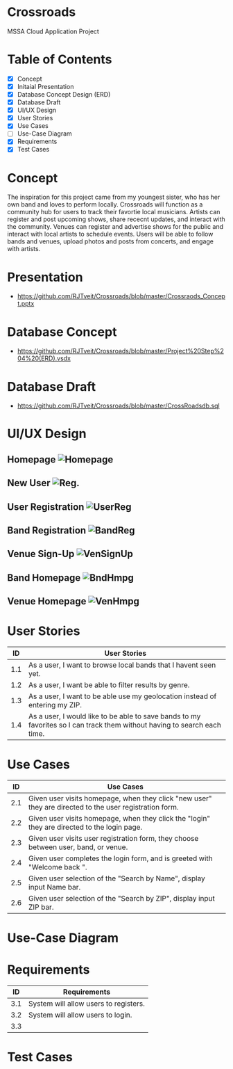 
# Crossroads
 
MSSA Cloud Application Project


# Table of Contents

- [x] Concept
- [x] Initaial Presentation 
- [x] Database Concept Design (ERD) 
- [x] Database Draft 
- [x] UI/UX Design 
- [x] User Stories 
- [x] Use Cases 
- [ ] Use-Case Diagram 
- [x] Requirements 
- [x] Test Cases 

# Concept

The inspiration for this project came from my youngest sister, who has her own band and loves to perform locally. Crossroads will function as a community hub for users to track their favortie local musicians. Artists can register and post upcoming shows, share rececnt updates, and interact with the community. Venues can register and advertise shows for the public and interact with local artists to schedule events. Users will be able to follow bands and venues, upload photos and posts from concerts, and engage with artists.

# Presentation

* https://github.com/RJTveit/Crossroads/blob/master/Crossraods_Concept.pptx

# Database Concept

* https://github.com/RJTveit/Crossroads/blob/master/Project%20Step%204%20(ERD).vsdx

# Database Draft

* https://github.com/RJTveit/Crossroads/blob/master/CrossRoadsdb.sql

# UI/UX Design

## Homepage ![Homepage](https://github.com/RJTveit/Crossroads/blob/master/Homepage.png?raw=true)

## New User ![Reg.](https://github.com/RJTveit/Crossroads/blob/master/Registration.png?raw=true)

## User Registration ![UserReg](https://github.com/RJTveit/Crossroads/blob/master/User_Registration.png?raw=true)

## Band Registration ![BandReg](https://github.com/RJTveit/Crossroads/blob/master/Band_Registration.png?raw=true)

## Venue Sign-Up ![VenSignUp](https://github.com/RJTveit/Crossroads/blob/master/Venue_Registration.png?raw=true)

## Band Homepage ![BndHmpg](https://github.com/RJTveit/Crossroads/blob/master/Band_HomePage.png?raw=true)

## Venue Homepage ![VenHmpg](https://github.com/RJTveit/Crossroads/blob/master/Venue_HomePage.png?raw=true)

# User Stories

| ID | User Stories |
-----|-------------
 1.1 | As a user, I want to browse local bands that I havent seen yet.
 1.2 | As a user, I want be able to filter results by genre.
 1.3 | As a user, I want to be able use my geolocation instead of entering my ZIP.
 1.4 | As a user, I would like to be able to save bands to my favorites so I can track them without having to search each time. 

# Use Cases

| ID | Use Cases |
-----|------------
 2.1 | Given user visits homepage, when they click "new user" they are directed to the user registration form.
 2.2 | Given user visits homepage, when they click the "login" they are directed to the login page.
 2.3 | Given user visits user registration form, they choose between user, band, or venue.
 2.4 | Given user completes the login form, and is greeted with "Welcome back <Username>".
 2.5 | Given user selection of the "Search by Name", display input Name bar.
 2.6 | Given user selection of the "Search by ZIP", display input ZIP bar.
 

# Use-Case Diagram

# Requirements

| ID | Requirements |
-----|---------------
 3.1 | System will allow users to registers.
 3.2 | System will allow users to login.
 3.3 | 

# Test Cases
